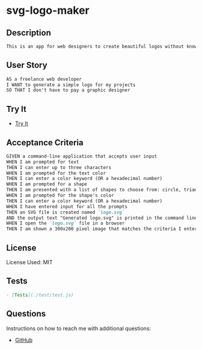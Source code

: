 # svg-logo-maker

## Description
```md
This is an app for web designers to create beautiful logos without knowing how to code. Just enter a few prompts and voila!
```

## User Story

```md
AS a freelance web developer
I WANT to generate a simple logo for my projects
SO THAT I don't have to pay a graphic designer
```

## Try It
- [Try It](https://github.com/kevin6314/svg-logo-maker/) 


## Acceptance Criteria

```md
GIVEN a command-line application that accepts user input
WHEN I am prompted for text
THEN I can enter up to three characters
WHEN I am prompted for the text color
THEN I can enter a color keyword (OR a hexadecimal number)
WHEN I am prompted for a shape
THEN I am presented with a list of shapes to choose from: circle, triangle, and square
WHEN I am prompted for the shape's color
THEN I can enter a color keyword (OR a hexadecimal number)
WHEN I have entered input for all the prompts
THEN an SVG file is created named `logo.svg`
AND the output text "Generated logo.svg" is printed in the command line
WHEN I open the `logo.svg` file in a browser
THEN I am shown a 300x200 pixel image that matches the criteria I entered
```

## License

 License Used: MIT

## Tests

```md
- [Tests](./test/test.js)
```

## Questions

Instructions on how to reach me with additional questions:
- [GitHub](https://kevin631)
